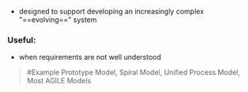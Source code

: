 - designed to support developing an increasingly complex "==evolving==" system


### Useful:
-  when requirements are not well understood

>	#Example 
>	Prototype Model, Spiral Model, Unified Process Model, Most AGILE Models